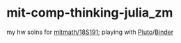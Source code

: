 # mit-comp-thinking-julia_zm
my hw solns for [mitmath/18S191](https://github.com/mitmath/18S191); playing with [Pluto](https://github.com/fonsp/Pluto.jl)/[Binder](https://mybinder.org/)
